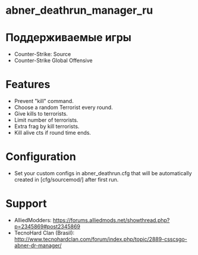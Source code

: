 # abner_deathrun_manager_ru

# Поддерживаемые игры
- Counter-Strike: Source
- Counter-Strike Global Offensive

# Features

- Prevent "kill" command.
- Choose a random Terrorist every round.
- Give kills to terrorists.
- Limit number of terrorists.
- Extra frag by kill terrorists.
- Kill alive cts if round time ends.

# Configuration
- Set your custom configs in abner_deathrun.cfg that will be automatically created in [cfg/sourcemod/] after first run.

# Support
- AlliedModders: https://forums.alliedmods.net/showthread.php?p=2345869#post2345869
- TecnoHard Clan (Brasil): http://www.tecnohardclan.com/forum/index.php/topic/2889-csscsgo-abner-dr-manager/



